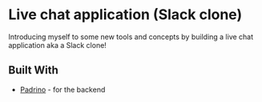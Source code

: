 # Live chat application (Slack clone)
Introducing myself to some new tools and concepts by building a live chat
application aka a Slack clone!

## Built With
* [Padrino](https://padrinorb.com/ 'Padrino') - for the backend
